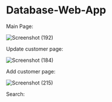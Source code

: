 # Database-Web-App
Main Page:

![Screenshot (192)](https://user-images.githubusercontent.com/77369053/199805670-bbcaf7f9-9845-4289-a5c7-5a0a391107e4.png)

Update customer page:

![Screenshot (184)](https://user-images.githubusercontent.com/77369053/200148962-c1cbb648-7876-42b9-a3a7-4cafb75a952f.png)

Add customer page:

![Screenshot (215)](https://user-images.githubusercontent.com/77369053/202783993-5f1c1ed0-52de-4fdc-9268-a6dcfe9f21fd.png)

Search:


